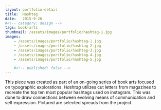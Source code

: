 ```yaml
---
layout: portfolio-detail
title:  Hashtag
date:   2015-9-26
#<!-- category: design -->
tags: book-arts
thumbnail: /assets/images/portfolio/hashtag-1.jpg
images:
    - /assets/images/portfolio/hashtag-1.jpg
    - /assets/images/portfolio/hashtag-2.jpg
    - /assets/images/portfolio/hashtag-3.jpg
    - /assets/images/portfolio/hashtag-4.jpg
    - /assets/images/portfolio/hashtag-5.jpg

    #<!-- published: false -->
---
```


This piece was created as part of an on-going series of book arts focused on typographic explorations. *Hashtag* utilizes cut letters from magazines to recreate  the top ten most popular hashtags used on instagram. This was done to draw connections between evolving means of communication and self expression. Pictured are selected spreads from the project.  
